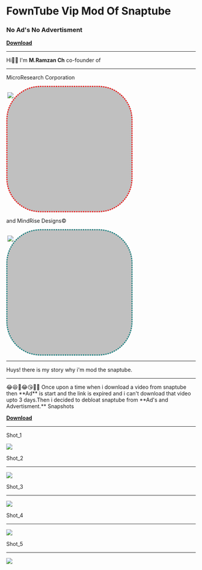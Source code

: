 <h1>FownTube Vip Mod Of Snaptube</h1>
<meta charset="utf-8" />
<h3>No Ad's No Advertisment</h3>

[**Download**](https://github.com/MegaMind-Solution/DownTube_Vip_Mod_Of_Snaptube/releases)

<hr>

Hi👋🏼 I'm **M.Ramzan Ch** co-founder of

<hr>

MicroResearch Corporation

<div style="height:330px; width:330px; background:silver; border:3px dotted red; border-radius:90px; margin-top:2px;">

  ![](https://github.com/MegaMind-Solution/MegaMind-Solution/blob/main/Img/MRc_Branding.png)
  </div
    
<hr>

and MindRise Designs&copy;

<div style="height:330px; width:330px; background:silver; border:3px dotted teal; border-radius:90px;">

![](https://github.com/MegaMind-Solution/MegaMind-Solution/blob/main/Img/MRd_Branding.png)
</div>

<hr>

Huys! there is my story why i'm mod the snaptube.

<hr>
😂😆🤣😂😘🙈🙉
Once upon a time when i download a video from snaptube then **Ad** is start and  the link is expired and i can't download that video upto 3 days.Then  i decided to debloat snaptube from **Ad's and Advertisment.**
Snapshots

[**Download**](https://github.com/MegaMind-Solution/DownTube_Vip_Mod_Of_Snaptube/releases)

<hr style="color:golden">

<p>Shot_1</p>

![](https://github.com/MegaMind-Solution/DownTube_Vip_Mod_Of_Snaptube/blob/main/Snapshots/Shot_02.png)
<p>Shot_2</p>

<hr style="color:golden">

![](https://github.com/MegaMind-Solution/DownTube_Vip_Mod_Of_Snaptube/blob/main/Snapshots/Shot_04.png)
<p>Shot_3</p>

<hr style="color:golden">

![](https://github.com/MegaMind-Solution/DownTube_Vip_Mod_Of_Snaptube/blob/main/Snapshots/Shot_05.png)
<p>Shot_4</p>

<hr style="color:golden">

![](https://github.com/MegaMind-Solution/DownTube_Vip_Mod_Of_Snaptube/blob/main/Snapshots/Shot_09.png)
<p>Shot_5</p>

<hr style="color:golden">

![](https://github.com/MegaMind-Solution/DownTube_Vip_Mod_Of_Snaptube/blob/main/Snapshots/Shot_12.png)
